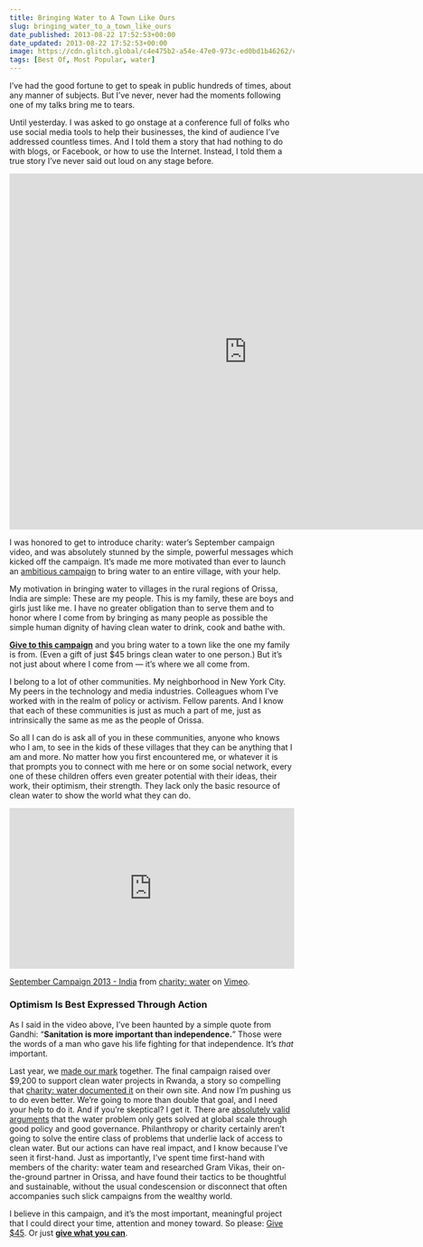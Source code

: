 ```yaml
---
title: Bringing Water to A Town Like Ours
slug: bringing_water_to_a_town_like_ours
date_published: 2013-08-22 17:52:53+00:00
date_updated: 2013-08-22 17:52:53+00:00
image: https://cdn.glitch.global/c4e475b2-a54e-47e0-973c-ed0bd1b46262/charity-water.png?v=1670305303133
tags: [Best Of, Most Popular, water]
---
```

I’ve had the good fortune to get to speak in public hundreds of times, about any manner of subjects. But I’ve never, never had the moments following one of my talks bring me to tears.

Until yesterday. I was asked to go onstage at a conference full of folks who use social media tools to help their businesses, the kind of audience I’ve addressed countless times. And I told them a story that had nothing to do with blogs, or Facebook, or how to use the Internet. Instead, I told them a true story I’ve never said out loud on any stage before.

<iframe width="839" height="629" src="https://www.youtube.com/embed/4AJlT0v5MYY" frameborder="0" allow="accelerometer; autoplay; clipboard-write; encrypted-media; gyroscope; picture-in-picture" allowfullscreen></iframe>
  
I was honored to get to introduce charity: water’s September campaign video, and was absolutely stunned by the simple, powerful messages which kicked off the campaign. It’s made me more motivated than ever to launch an [ambitious campaign](http://my.charitywater.org/a-town-like-ours) to bring water to an entire village, with your help.  

My motivation in bringing water to villages in the rural regions of Orissa, India are simple: These are my people. This is my family, these are boys and girls just like me. I have no greater obligation than to serve them and to honor where I come from by bringing as many people as possible the simple human dignity of having clean water to drink, cook and bathe with.  

[**Give to this campaign**](http://my.charitywater.org/a-town-like-ours) and you bring water to a town like the one my family is from. (Even a gift of just $45 brings clean water to one person.) But it’s not just about where I come from — it’s where we all come from.  

I belong to a lot of other communities. My neighborhood in New York City. My peers in the technology and media industries. Colleagues whom I’ve worked with in the realm of policy or activism. Fellow parents. And I know that each of these communities is just as much a part of me, just as intrinsically the same as me as the people of Orissa.  

So all I can do is ask all of you in these communities, anyone who knows who I am, to see in the kids of these villages that they can be anything that I am and more. No matter how you first encountered me, or whatever it is that prompts you to connect with me here or on some social network, every one of these children offers even greater potential with their ideas, their work, their optimism, their strength. They lack only the basic resource of clean water to show the world what they can do.

<div style="padding:56.25% 0 0 0;position:relative;"><iframe src="https://player.vimeo.com/video/70417799?h=827cfd80a1&color=ffffff&title=0&byline=0&portrait=0" style="position:absolute;top:0;left:0;width:100%;height:100%;" frameborder="0" allow="autoplay; fullscreen; picture-in-picture" allowfullscreen></iframe></div><script src="https://player.vimeo.com/api/player.js"></script>
<p><a href="https://vimeo.com/70417799">September Campaign 2013 - India</a> from <a href="https://vimeo.com/charitywater">charity: water</a> on <a href="https://vimeo.com">Vimeo</a>.</p>

### Optimism Is Best Expressed Through Action

As I said in the video above, I’ve been haunted by a simple quote from Gandhi: “**Sanitation is more important than independence.**” Those were the words of a man who gave his life fighting for that independence. It’s *that* important.

Last year, we [made our mark](/2012/09/05/water-and-giving-and-leaving-a-mark) together. The final campaign raised over $9,200 to support clean water projects in Rwanda, a story so compelling that [charity: water documented it](http://www.charitywater.org/birthdays/profiles/anil-dash) on their own site. And now I’m pushing us to do even better. We’re going to more than double that goal, and I need your help to do it. And if you’re skeptical? I get it. There are [absolutely valid arguments](http://opinionator.blogs.nytimes.com/2013/08/21/the-real-future-of-clean-water/) that the water problem only gets solved at global scale through good policy and good governance. Philanthropy or charity certainly aren’t going to solve the entire class of problems that underlie lack of access to clean water. But our actions can have real impact, and I know because I’ve seen it first-hand. Just as importantly, I’ve spent time first-hand with members of the charity: water team and researched Gram Vikas, their on-the-ground partner in Orissa, and have found their tactics to be thoughtful and sustainable, without the usual condescension or disconnect that often accompanies such slick campaigns from the wealthy world.

I believe in this campaign, and it’s the most important, meaningful project that I could direct your time, attention and money toward. So please: [Give $45](https://my.charitywater.org/p/donate?campaign_id=42090&amp;payment_amt=45). Or just [**give what you can**](http://my.charitywater.org/a-town-like-ours).
